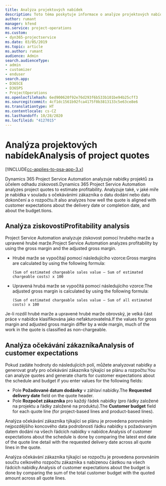 ```yaml
---
title: Analýza projektových nabídek
description: Toto téma poskytuje informace o analýze projektových nabídek.
author: rumant
manager: kfend
ms.service: project-operations
ms.custom:
- dyn365-projectservice
ms.date: 03/05/2019
ms.topic: article
ms.author: rumant
audience: Admin
search.audienceType:
- admin
- customizer
- enduser
search.app:
- D365CE
- D365PS
- ProjectOperations
ms.openlocfilehash: 6ed900620f92e76d293f6b533b101be94b25cff3
ms.sourcegitcommit: 4cf1dc1561b92fca4175f0b3813133c5e63ce8e6
ms.translationtype: HT
ms.contentlocale: cs-CZ
ms.lasthandoff: 10/28/2020
ms.locfileid: "4127015"
---
```

# <a name="analysis-of-project-quotes"></a><span data-ttu-id="98e7c-103">Analýza projektových nabídek</span><span class="sxs-lookup"><span data-stu-id="98e7c-103">Analysis of project quotes</span></span>

[!INCLUDE[cc-applies-to-psa-app-3.x](../includes/cc-applies-to-psa-app-3x.md)]

<span data-ttu-id="98e7c-104">Dynamics 365 Project Service Automation analyzuje nabídky projektů za účelem odhadu ziskovosti.</span><span class="sxs-lookup"><span data-stu-id="98e7c-104">Dynamics 365 Project Service Automation analyzes project quotes to estimate profitability.</span></span> <span data-ttu-id="98e7c-105">Analyzuje také, v jaké míře je nabídka v souladu s očekáváními zákazníka o datu dodání nebo datu dokončení a o rozpočtu.</span><span class="sxs-lookup"><span data-stu-id="98e7c-105">It also analyzes how well the quote is aligned with customer expectations about the delivery date or completion date, and about the budget.tions.</span></span>

## <a name="profitability-analysis"></a><span data-ttu-id="98e7c-106">Analýza ziskovosti</span><span class="sxs-lookup"><span data-stu-id="98e7c-106">Profitability analysis</span></span>

<span data-ttu-id="98e7c-107">Project Service Automation analyzuje ziskovost pomocí hrubého marže a upravené hrubé marže.</span><span class="sxs-lookup"><span data-stu-id="98e7c-107">Project Service Automation analyzes profitability by using the gross margin and the adjusted gross margin.</span></span>

- <span data-ttu-id="98e7c-108">Hrubé marže se vypočítají pomocí následujícího vzorce:</span><span class="sxs-lookup"><span data-stu-id="98e7c-108">Gross margins are calculated by using the following formula:</span></span>

  `
    (Sum of estimated chargeable sales value – Sum of estimated chargeable costs) x 100
  `
- <span data-ttu-id="98e7c-109">Upravená hrubá marže se vypočítá pomocí následujícího vzorce:</span><span class="sxs-lookup"><span data-stu-id="98e7c-109">The adjusted gross margin is calculated by using the following formula:</span></span>

  `
    (Sum of estimated chargeable sales value – Sum of all estimated costs) x 100
  `

<span data-ttu-id="98e7c-110">Je-li rozdíl hrubé marže a upravené hrubé marže obrovský, je velká část práce v nabídce klasifikována jako nefakturovatelná.</span><span class="sxs-lookup"><span data-stu-id="98e7c-110">If the values for gross margin and adjusted gross margin differ by a wide margin, much of the work in the quote is classified as non-chargeable.</span></span>

## <a name="analysis-of-customer-expectations"></a><span data-ttu-id="98e7c-111">Analýza očekávání zákazníka</span><span class="sxs-lookup"><span data-stu-id="98e7c-111">Analysis of customer expectations</span></span>

<span data-ttu-id="98e7c-112">Pokud zadáte hodnoty do následujících polí, můžete analyzovat nabídky a generovat grafy pro očekávání zákazníka týkající se plánu a rozpočtu:</span><span class="sxs-lookup"><span data-stu-id="98e7c-112">You can analyze quotes and generate charts for customer expectations about the schedule and budget if you enter values for the following fields:</span></span>

- <span data-ttu-id="98e7c-113">Pole **Požadované datum dodávky** v záhlaví nabídky.</span><span class="sxs-lookup"><span data-stu-id="98e7c-113">The **Requested delivery date** field on the quote header.</span></span>
- <span data-ttu-id="98e7c-114">Pole **Rozpočet zákazníka** pro každý řádek nabídky (pro řádky založené na projektu a řádky založené na produktu).</span><span class="sxs-lookup"><span data-stu-id="98e7c-114">The **Customer budget** field for each quote line (for project-based lines and product-based lines).</span></span>

<span data-ttu-id="98e7c-115">Analýza očekávání zákazníka týkající se plánu je provedena porovnáním nejpozdějšího koncového data podrobnosti řádku nabídky s požadovaným datem dodání na všech řádcích nabídky v nabídce.</span><span class="sxs-lookup"><span data-stu-id="98e7c-115">Analysis of customer expectations about the schedule is done by comparing the latest end date of the quote line detail with the requested delivery date across all quote lines in the quote.</span></span>

<span data-ttu-id="98e7c-116">Analýza očekávání zákazníka týkající se rozpočtu je provedena porovnáním součtu celkového rozpočtu zákazníka s nabízenou částkou na všech řádcích nabídky.</span><span class="sxs-lookup"><span data-stu-id="98e7c-116">Analysis of customer expectations about the budget is done by comparing the sum of the total customer budget with the quoted amount across all quote lines.</span></span>
